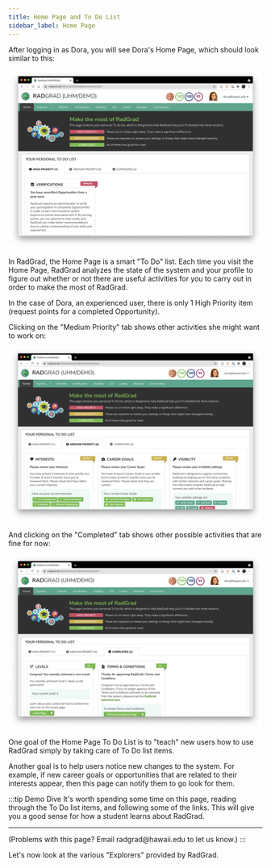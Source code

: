 ```yaml
---
title: Home Page and To Do List
sidebar_label: Home Page
---
```


After logging in as Dora, you will see Dora's Home Page, which should look similar to this:

![](/img/user-guide/demo/home.png)

In RadGrad, the Home Page is a smart "To Do" list.  Each time you visit the Home Page, RadGrad analyzes the state of the system and your profile to figure out whether or not there are useful activities for you to carry out in order to make the most of RadGrad.

In the case of Dora, an experienced user, there is only 1 High Priority item (request points for a completed Opportunity).

Clicking on the "Medium Priority" tab shows other activities she might want to work on:

![](/img/user-guide/demo/home-2.png)

And clicking on the "Completed" tab shows other possible activities that are fine for now:

![](/img/user-guide/demo/home-3.png)

One goal of the Home Page To Do List is to "teach" new users how to use RadGrad simply by taking care of To Do list items.

Another goal is to help users notice new changes to the system. For example, if new career goals or opportunities that are related to their interests appear, then this page can notify them to go look for them.

:::tip Demo Dive
It's worth spending some time on this page, reading through the To Do list items, and following some of the links. This will give you a good sense for how a student learns about RadGrad.

<hr/>
(Problems with this page? Email radgrad@hawaii.edu to let us know.)
:::

Let's now look at the various "Explorers" provided by RadGrad.





